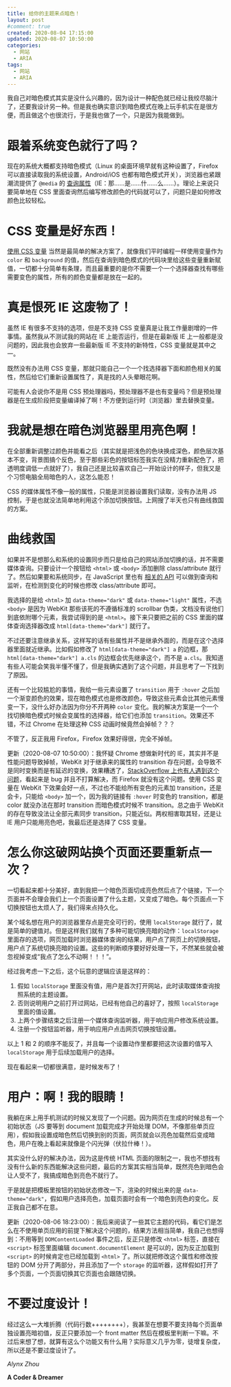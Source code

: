 ```yaml
---
title: 给你的主题来点暗色！
layout: post
#comment: true
created: 2020-08-04 17:15:00
updated: 2020-08-07 10:50:00
categories:
  - 网站
  - ARIA
tags:
  - 网站
  - ARIA
---
```

我自己对暗色模式其实是没什么兴趣的，因为设计一种配色就已经让我绞尽脑汁了，还要我设计另一种。但是我也确实意识到暗色模式在晚上玩手机实在是很方便，而且做这个也很流行，于是我也做了一个，只是因为我能做到。
<!--more-->
# 跟着系统变色就行了吗？

现在的系统大概都支持暗色模式（Linux 的桌面环境早就有这种设置了，Firefox 可以直接读取我的系统设置，Android/iOS 也都有暗色模式开关），浏览器也紧跟潮流提供了 `@media` 的 [查询属性](https://developer.mozilla.org/zh-CN/docs/Web/CSS/@media/prefers-color-scheme)（IE：那……是……什……么……）。理论上来说只要简单地在 CSS 里面查询然后编写修改颜色的代码就可以了，问题只是如何修改颜色比较轻松。

# CSS 变量是好东西！

[使用 CSS 变量](https://developer.mozilla.org/zh-CN/docs/Web/CSS/Using_CSS_custom_properties) 当然是最简单的解决方案了，就像我们平时编程一样使用变量作为 `color` 和 `background` 的值，然后在查询到暗色模式的代码块里给这些变量重新赋值，一切都十分简单有条理，而且最重要的是你不需要一个一个选择器查找有哪些需要变色的属性，所有的颜色变量都是放在一起的。

# 真是恨死 IE 这废物了！

虽然 IE 有很多不支持的选项，但是不支持 CSS 变量真是让我工作量剧增的一件事情。虽然我从不测试我的网站在 IE 上能否运行，但是在最新版 IE 上一般都是没问题的，因此我也会放弃一些最新版 IE 不支持的新特性，CSS 变量就是其中之一。

既然没有办法用 CSS 变量，那就只能自己一个一个找选择器下面和颜色相关的属性，然后给它们重新设置属性了，真是找的人头晕眼花啊。

可能有人会说你不是用 CSS 预处理器吗，预处理器不是也有变量吗？但是预处理器是在生成阶段把变量编译掉了啊！不方便到运行时（浏览器）里去替换变量。

# 我就是想在暗色浏览器里用亮色啊！

在全部重新调整过颜色并能看之后（其实就是把浅色的色块换成深色，颜色层次基本不变，背景图搞个反色，至于那些彩色的按钮标签我实在没精力重新配色了，把透明度调低一点就好了），我自己还是比较喜欢自己一开始设计的样子，但我又是个习惯电脑全局暗色的人，这怎么能忍！

CSS 的媒体属性不像一般的属性，只能是浏览器设置我们读取，没有办法用 JS 控制，于是也就没法简单地利用这个添加切换按钮。上网搜了半天也只有曲线救国的方案。

# 曲线救国

如果并不是想那么和系统的设置同步而只是给自己的网站添加切换的话，并不需要媒体查询。只要设计一个按钮给 `<html>` 或 `<body>` 添加删除 class/attribute 就行了。然后如果要和系统同步，在 JavaScript 里也有 [相关的 API](https://developer.mozilla.org/en-US/docs/Web/API/Window/matchMedia) 可以做到查询和监听，在检测到变化的时候也修改 class/attribute 即可。

我选择的是给 `<html>` 加 `data-theme="dark"` 或 `data-theme="light"` 属性，不选 `<body>` 是因为 WebKit 那些该死的不遵循标准的 scrollbar 伪类，文档没有说他们到底依附哪个元素，我尝试得到的是 `<html>`。接下来只要把之前的 CSS 里面的媒体查询选择器改成 `html[data-theme="dark"]` 就行了。

不过还要注意继承关系，这样写的话有些属性并不是继承外面的，而是在这个选择器里面就近继承。比如假如修改了 `html[data-theme="dark"] a` 的边框，那 `html[data-theme="dark"] a.cls` 的边框会优先继承这个，而不是 `a.cls`。我知道有些人可能会笑我半懂不懂了，但是我确实遇到了这个问题，并且思考了一下找到了原因。

还有一个比较尴尬的事情，我给一些元素设置了 `transition` 用于 `:hover` 之后加一个渐变颜色的效果，现在暗色模式也是修改颜色，导致这些元素会比其他元素慢变一下，没什么好办法因为你分不开两种 `color` 变化。我的解决方案是一个一个找切换暗色模式时候会变属性的选择器，给它们也添加 `transition`。效果还不错，不过 Chrome 在处理这种 CSS 动画时候竟然会掉帧？？？

不管了，反正我用 Firefox，Firefox 效果好得很，完全不掉帧。

更新（2020-08-07 10:50:00）：我怀疑 Chrome 想做新时代的 IE，其实并不是性能问题导致掉帧，WebKit 对于继承来的属性的 transition 存在问题，会导致不是同时变换而是有延迟的变换，效果糟透了，[StackOverflow 上也有人遇到这个问题](https://stackoverflow.com/a/36779404)，看起来是 bug 并且不打算解决，而 Firefox 就没有这个问题。使用 CSS 变量在 WebKit 下效果会好一点，不过也不能给所有变色的元素加 transition，还是会卡，只能给 `<body>` 加一个，因为我的链接有 `:hover` 时变色的 transition，都是 color 就没办法在那时 transition 而暗色模式时候不 transition。总之由于 WebKit 的存在导致没法让全部元素同步 transition，只能近似。两权相害取其轻，还是让 IE 用户只能用亮色吧，我最后还是选择了 CSS 变量。

# 怎么你这破网站换个页面还要重新点一次？

一切看起来都十分美好，直到我把一个暗色页面切成亮色然后点了个链接，下一个页面并不会理会我们上一个页面设置了什么主题，又变成了暗色。每个页面点一下切换按钮也太烦人了，我们得来点持久化。

某个域名想在用户的浏览器里存点是完全可行的，使用 `localStorage` 就行了，就是简单的键值对。但是这样我们就有了多种可能切换亮暗的动作：`localStorage` 里面存的选项，网页加载时浏览器媒体查询的结果，用户点了网页上的切换按钮，用户点了系统切换亮暗的设置。这些的判断顺序要好好处理一下，不然某些就会被忽视掉变成“我点了怎么不动啊！！！”。

经过我考虑一下之后，这个玩意的逻辑应该是这样的：

1. 假如 `localStorage` 里面没有值，用户是首次打开网站，此时读取媒体查询按照系统的主题设置。
2. 否则说明用户之前打开过网站，已经有他自己的喜好了，按照 `localStorage` 里面的值设置。
3. 上两个步骤结束之后注册一个媒体查询监听器，用于响应用户修改系统设置。
4. 注册一个按钮监听器，用于响应用户点击网页切换按钮设置。

以上 1 和 2 的顺序不能反了，并且每一个设置动作里都要把这次设置的值写入 `localStorage` 用于后续加载用户的选择。

现在看起来一切都很满意，是时候发布了！

# 用户：啊！我的眼睛！

我躺在床上用手机测试的时候又发现了一个问题。因为网页在生成的时候总有一个初始状态（JS 要等到 document 加载完成才开始处理 DOM，不像那些单页应用），假如我设置成暗色然后切换到别的页面，网页就会以亮色加载然后变成暗色，用户在晚上看起来就像是个闪光弹（伏拉什棒！）。

其实没什么好的解决办法，因为这是传统 HTML 页面的限制之一，我也不想找有没有什么新的东西能解决这些问题，最后的方案其实相当简单，既然亮色到暗色会让人受不了，我搞成暗色到亮色不就行了。

于是就是把模板里按钮的初始状态修改一下，渲染的时候出来的是 `data-theme="dark"`，假如用户选择亮色，加载页面时会有一个暗色到亮色的变化。反正我自己都不在意。

更新（2020-08-06 18:23:00）：我后来阅读了一些其它主题的代码，看它们是怎么在不使用单页应用的前提下解决这个问题的，结果方法相当简单，我自己也想得到：不用等到 `DOMContentLoaded` 事件之后，反正只是修改 `<html>` 标签，直接在 `<script>` 标签里面编辑 `document.documentElement` 是可以的，因为反正加载到 `<script>` 的时候肯定也已经加载到 `<html>` 了。所以就把修改这个属性和修改按钮的 DOM 分开了两部分，并且添加了一个 `storage` 的监听器，这样假如打开了多个页面，一个页面切换其它页面也会跟随切换。

# 不要过度设计！

经过这么一大堆折腾（代码行数++++++++），我甚至在想要不要支持每个页面单独设置亮暗初值，反正只要添加一个 front matter 然后在模板里判断一下嘛。不过后来想了想，就算有这么个功能又有什么用？实际意义几乎为零，徒增复杂度，所以还是不要过度设计了。

*Alynx Zhou*

**A Coder & Dreamer**
